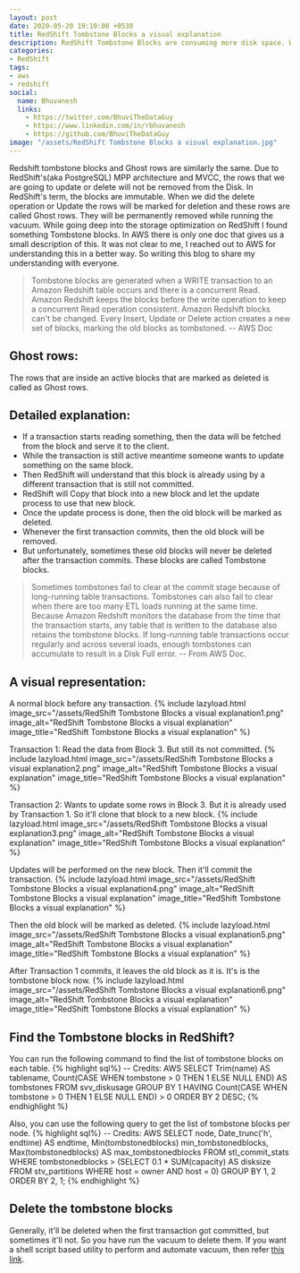 ```yaml
---
layout: post
date: 2020-05-20 19:10:00 +0530
title: RedShift Tombstone Blocks a visual explanation
description: RedShift Tombstone Blocks are consuming more disk space. We have to delete the them manually. Also the difference between Tombstone and Ghost rows.
categories:
- RedShift
tags:
- aws
- redshift
social:
  name: Bhuvanesh
  links:
    - https://twitter.com/BhuviTheDataGuy
    - https://www.linkedin.com/in/rbhuvanesh
    - https://github.com/BhuviTheDataGuy
image: "/assets/RedShift Tombstone Blocks a visual explanation.jpg"
---
```

Redshift tombstone blocks and Ghost rows are similarly the same. Due to RedShift's(aka PostgreSQL) MPP architecture and MVCC, the rows that we are going to update or delete will not be removed from the Disk. In RedShift's term, the blocks are immutable. When we did the delete operation or Update the rows will be marked for deletion and these rows are called Ghost rows. They will be permanently removed while running the vacuum. While going deep into the storage optimization on RedShift I found something Tombstone blocks. In AWS there is only one doc that gives us a small description of this. It was not clear to me, I reached out to AWS for understanding this in a better way. So writing this blog to share my understanding with everyone. 

> Tombstone blocks are generated when a WRITE transaction to an Amazon Redshift table occurs and there is a concurrent Read. Amazon Redshift keeps the blocks before the write operation to keep a concurrent Read operation consistent. Amazon Redshift blocks can't be changed. Every Insert, Update or Delete action creates a new set of blocks, marking the old blocks as tombstoned. -- AWS Doc

## Ghost rows:

The rows that are inside an active blocks that are marked as deleted is called as Ghost rows.

## Detailed explanation:

* If a transaction starts reading something, then the data will be fetched from the block and serve it to the client. 
* While the transaction is still active meantime someone wants to update something on the same block. 
* Then RedShift will understand that this block is already using by a different transaction that is still not committed. 
* RedShift will Copy that block into a new block and let the update process to use that new block. 
* Once the update process is done, then the old block will be marked as deleted. 
* Whenever the first transaction commits, then the old block will be removed. 
* But unfortunately, sometimes these old blocks will never be deleted after the transaction commits. These blocks are called Tombstone blocks. 

> Sometimes tombstones fail to clear at the commit stage because of long-running table transactions. Tombstones can also fail to clear when there are too many ETL loads running at the same time. Because Amazon Redshift monitors the database from the time that the transaction starts, any table that is written to the database also retains the tombstone blocks. If long-running table transactions occur regularly and across several loads, enough tombstones can accumulate to result in a Disk Full error. -- From AWS Doc.

## A visual representation: 

A normal block before any transaction.
{% include lazyload.html image_src="/assets/RedShift Tombstone Blocks a visual explanation1.png" image_alt="RedShift Tombstone Blocks a visual explanation" image_title="RedShift Tombstone Blocks a visual explanation" %}

Transaction 1: Read the data from Block 3. But still its not committed.
{% include lazyload.html image_src="/assets/RedShift Tombstone Blocks a visual explanation2.png" image_alt="RedShift Tombstone Blocks a visual explanation" image_title="RedShift Tombstone Blocks a visual explanation" %}

Transaction 2: Wants to update some rows in Block 3. But it is already used by Transaction 1. So it'll clone that block to a new block. 
{% include lazyload.html image_src="/assets/RedShift Tombstone Blocks a visual explanation3.png" image_alt="RedShift Tombstone Blocks a visual explanation" image_title="RedShift Tombstone Blocks a visual explanation" %}

Updates will be performed on the new block. Then it'll commit the transaction.
{% include lazyload.html image_src="/assets/RedShift Tombstone Blocks a visual explanation4.png" image_alt="RedShift Tombstone Blocks a visual explanation" image_title="RedShift Tombstone Blocks a visual explanation" %}

Then the old block will be marked as deleted.
{% include lazyload.html image_src="/assets/RedShift Tombstone Blocks a visual explanation5.png" image_alt="RedShift Tombstone Blocks a visual explanation" image_title="RedShift Tombstone Blocks a visual explanation" %}

After Transaction 1 commits, it leaves the old block as it is. It's is the tombstone block now.
{% include lazyload.html image_src="/assets/RedShift Tombstone Blocks a visual explanation6.png" image_alt="RedShift Tombstone Blocks a visual explanation" image_title="RedShift Tombstone Blocks a visual explanation" %}


## Find the Tombstone blocks in RedShift? 

You can run the following command to find the list of tombstone blocks on each table.
{% highlight sql%}
-- Credits: AWS
SELECT Trim(name) AS tablename, 
       Count(CASE 
               WHEN tombstone > 0 THEN 1 
               ELSE NULL 
             END) AS tombstones 
FROM   svv_diskusage 
GROUP  BY 1 
HAVING Count(CASE 
               WHEN tombstone > 0 THEN 1 
               ELSE NULL 
             END) > 0 
ORDER  BY 2 DESC; 
{% endhighlight %}

Also, you can use the following query to get the list of tombstone blocks per node.
{% highlight sql%}
-- Credits: AWS
SELECT node, 
       Date_trunc('h', endtime) AS endtime, 
       Min(tombstonedblocks)    min_tombstonedblocks, 
       Max(tombstonedblocks)    AS max_tombstonedblocks 
FROM   stl_commit_stats 
WHERE  tombstonedblocks > (SELECT 0.1 * SUM(capacity) AS disksize 
                           FROM   stv_partitions 
                           WHERE  host = owner 
                                  AND host = 0) 
GROUP  BY 1, 
          2 
ORDER  BY 2, 
          1; 
{% endhighlight %}

## Delete the tombstone blocks

Generally, it'll be deleted when the first transaction got committed, but sometimes it'll not. So you have run the vacuum to delete them. If you want a shell script based utility to perform and automate vacuum, then refer [this link](https://thedataguy.in/automate-redshift-vacuum-analyze-using-shell-script-utility/).

